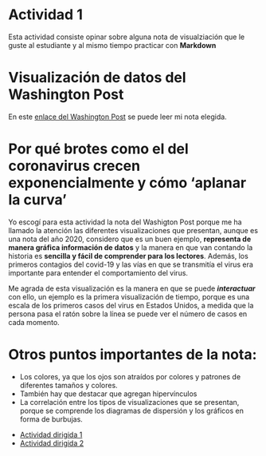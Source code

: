 # Actividad 1

Esta actividad consiste opinar sobre alguna nota de visualziación que le guste al estudiante y al mismo tiempo practicar con **Markdown** 

# Visualización de datos del Washington Post 

 En este [enlace del Washington Post](https://www.washingtonpost.com/graphics/2020/world/corona-simulator-spanish/) se puede leer mi nota elegida. 
 
 # Por qué brotes como el del coronavirus crecen exponencialmente y cómo ‘aplanar la curva’
 
 Yo escogí para esta actividad la nota del Washigton Post porque me ha llamado la atención las diferentes visualizaciones que presentan, aunque es una nota del año 2020, considero que es un buen ejemplo, **representa de manera gráfica información de datos** y la manera en que van contando la historia es **sencilla y fácil de comprender para los lectores**. Además, los primeros contagios del covid-19 y las vías en que se transmitía el virus era importante para entender el comportamiento del virus.

Me agrada de esta visualización es la manera en que se puede ***interactuar*** con ello, un ejemplo es la primera visualización de tiempo, porque es una escala de los primeros casos del virus en Estados Unidos, a medida que la persona pasa el ratón sobre la línea se puede ver el número de casos en cada momento. 
 
 # Otros puntos importantes de la nota:
 * Los colores, ya que los ojos son atraídos por colores y patrones de diferentes tamaños y colores.
* También hay que destacar que agregan hipervínculos 
* La correlación entre los tipos de visualizaciones que se presentan, porque se comprende los diagramas de dispersión y los gráficos en forma de burbujas. 

 
- [Actividad dirigida 1](ad1.md)
- [Actividad dirigida 2](ad2.md) 
 
